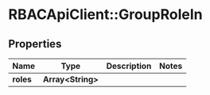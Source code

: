 # RBACApiClient::GroupRoleIn

## Properties
Name | Type | Description | Notes
------------ | ------------- | ------------- | -------------
**roles** | **Array&lt;String&gt;** |  | 


